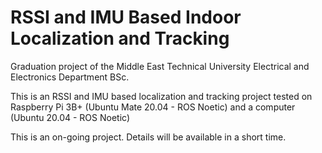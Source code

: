 # RSSI and IMU Based Indoor Localization and Tracking
Graduation project of the Middle East Technical University Electrical and Electronics Department BSc.

This is an RSSI and IMU based localization and tracking project tested on Raspberry Pi 3B+ (Ubuntu Mate 20.04 - ROS Noetic) and a computer (Ubuntu 20.04 - ROS Noetic)

This is an on-going project. Details will be available in a short time.
